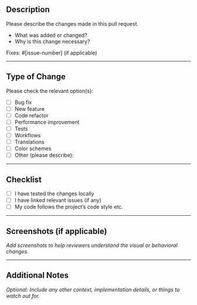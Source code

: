 ## Description

Please describe the changes made in this pull request.

- What was added or changed?
- Why is this change necessary?

Fixes: #[issue-number] (if applicable)

---

## Type of Change

Please check the relevant option(s):

- [ ] Bug fix
- [ ] New feature
- [ ] Code refactor
- [ ] Performance improvement
- [ ] Tests
- [ ] Workflows
- [ ] Translations
- [ ] Color schemes
- [ ] Other (please describe):

---

## Checklist

- [ ] I have tested the changes locally
- [ ] I have linked relevant issues (if any)
- [ ] My code follows the project’s code style etc.

---

## Screenshots (if applicable)

_Add screenshots to help reviewers understand the visual or behavioral changes._

---

## Additional Notes

_Optional: Include any other context, implementation details, or things to watch out for._